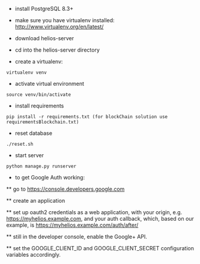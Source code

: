 * install PostgreSQL 8.3+

* make sure you have virtualenv installed:
http://www.virtualenv.org/en/latest/

* download helios-server

* cd into the helios-server directory

* create a virtualenv:

```
virtualenv venv
```

* activate virtual environment

```
source venv/bin/activate
````

* install requirements

```
pip install -r requirements.txt (for blockChain solution use requirementsBlockchain.txt)
```

* reset database

```
./reset.sh
```

* start server

```
python manage.py runserver
```

* to get Google Auth working:

** go to https://console.developers.google.com

** create an application

** set up oauth2 credentials as a web application, with your origin, e.g. https://myhelios.example.com, and your auth callback, which, based on our example, is https://myhelios.example.com/auth/after/

** still in the developer console, enable the Google+ API.

** set the GOOGLE_CLIENT_ID and GOOGLE_CLIENT_SECRET configuration variables accordingly.
